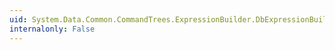 ```yaml
---
uid: System.Data.Common.CommandTrees.ExpressionBuilder.DbExpressionBuilder.IsNull(System.Data.Common.CommandTrees.DbExpression)
internalonly: False
---
```

